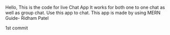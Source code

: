 Hello, This is the code for live Chat App
It works for both one to one chat as well as group chat.
Use this app to chat.
This app is made by using MERN
Guide-
Ridham Patel

1st commit
